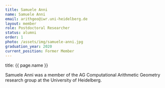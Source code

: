 ```yaml
---
title: Samuele Anni
name: Samuele Anni
email: arithgeo@iwr.uni-heidelberg.de
layout: member
role: Postdoctoral Researcher
status: alumni
order: 1
photo: /assets/img/samuele-anni.jpg
graduation_year: 2020
current_position: Former Member
---
```



title: {{ page.name }}

Samuele Anni was a member of the AG Computational Arithmetic Geometry research group at the University of Heidelberg.